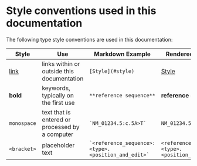 # Style conventions used in this documentation

The following type style conventions are used in this documentation:

| Style          | Use                                             | Markdown Example         | Rendered Example    |
| -------------- | --------------                                  | ---------------------    | ------------------- |
| [link]()       | links within or outside this documentation      | `[Style](#style)`        | [Style](#style)     |
| **bold**       | keywords, typically on the first use            | `**reference sequence**` | **reference sequence**  |
| `monospace`    | text that is entered or processed by a computer | `` `NM_01234.5:c.5A>T` ``    | `NM_01234.5:c.5A>T` |
| `<bracket>`    | placeholder text                                | `` `<reference_sequence>:<type>.<position_and_edit>` ``          | `<reference_sequence>:<type>.<position_and_edit>` |

